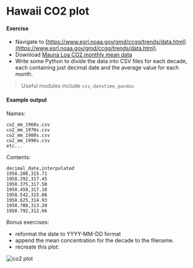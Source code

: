 # Hawaii CO2 plot

#### Exercise

+ Navigate to [https://www.esrl.noaa.gov/gmd/ccgg/trends/data.html](https://www.esrl.noaa.gov/gmd/ccgg/trends/data.html).
+ Download [Mauna Loa CO2 monthly mean
  data](ftp://aftp.cmdl.noaa.gov/products/trends/co2/co2_mm_mlo.txt)
+ Write some Python to divide the data into CSV files for each decade, each
  containing just decimal date and the average value for each month.

> Useful modules include `csv`, `datetime`, `pandas`

#### Example output

Names:
```
co2_mm_1960s.csv
co2_mm_1970s.csv
co2_mm_1980s.csv
co2_mm_1990s.csv
etc...
```

Contents:
```
decimal_date,interpolated
1958.208,315.71
1958.292,317.45
1958.375,317.50
1958.458,317.10
1958.542,315.86
1958.625,314.93
1958.708,313.20
1958.792,312.66
```

Bonus exercises:

+ reformat the date to YYYY-MM-DD format
+ append the mean concentration for the decade to the filename.
+ recreate this plot:

![co2 plot](https://www.esrl.noaa.gov/gmd/webdata/ccgg/trends/co2_data_mlo.png)
